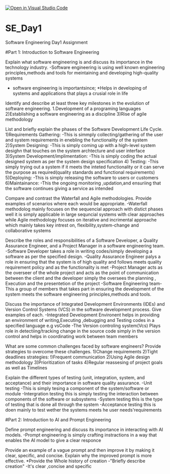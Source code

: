[![Open in Visual Studio Code](https://classroom.github.com/assets/open-in-vscode-2e0aaae1b6195c2367325f4f02e2d04e9abb55f0b24a779b69b11b9e10269abc.svg)](https://classroom.github.com/online_ide?assignment_repo_id=15567237&assignment_repo_type=AssignmentRepo)
# SE_Day1
Software Engineering Day1 Assignment

#Part 1: Introduction to Software Engineering

Explain what software engineering is and discuss its importance in the technology industry.
  -Software engineering is using well known engineering principles,methods and tools for meintaining and developing high-quality systems
  - software engineering is importantsince;
      *Helps in developing of systems and applications that plays a crusial role in life

Identify and describe at least three key milestones in the evolution of software engineering.
   1.Development of a programing languages
   2)Establishing a software engineering as a discipline
   3)Rise of agile methodology


List and briefly explain the phases of the Software Development Life Cycle.
1)Requirements Gathering:
  -This is simmply collecting/gathering of the user and system requirements in enebling the functionality of the system
2)System Designing:
  -This is simply coming up with a high-level system desighn that touches on the system archtecture and user interface
3)System Development/implimentation:
  -This is simply coding the actual designed system as per the system design specification
4) Testing:
  -This simply trying out a system if it meets the inteted functionality or it can serve the purpose as required(quality standards and functional requirements)
5)Deploying:
  -This is simply releasing the software to users or customers
6)Maintainance:
  -This the ongoing monitoring ,updation,and ensuriing that the software continues giving a service as intended


Compare and contrast the Waterfall and Agile methodologies. Provide examples of scenarios where each would be appropriate.
  -Waterfall methodolog mainly focuses on the  sequencial approach with distict  phases  well it is simply applicable in large sequncial systems with clear approaches while Agile methodology focuses on iterative and incrimental approache which mainly takes key intrest on, flexibility,system-change and collaborative systems

Describe the roles and responsibilities of a Software Developer, a Quality Assurance Engineer, and a Project Manager in a software engineering team.
    -Software Developer takes a role in writing codes/simply developing a software as per the specified design.
    -Quality Assurance Engineer palys a role in ensuring that  the system is of high quality and follows meets quality requirement policy and as the functionality is met
    -Project Manager acts as the overseer of the whole project and acts as the point of communication between the client and the developer simply the oversees the planning , Execution and the presentetion of the project
    -Software Engineering team- This a group of members that takes part in ensuring the development of the system meets the software  engineering principles,methods and tools.


Discuss the importance of Integrated Development Environments (IDEs) and Version Control Systems (VCS) in the software development process. Give examples of each.
  -Integrated Development Environent helps in providing an environment of writing,Executing ,debugging and Testing codes in a specified language e.g vsCode
  -The Version controling system(Vcs) Plays role in detectiing/tracking change in the source code simply in the version control and helps in coordinating work between team members


What are some common challenges faced by software engineers? Provide strategies to overcome these challenges.
   1)Change requirements
   2)Tight deadlines 
   strategies:
   !)Frequent communication
   2)Using Agile design methodology 
   3)Prioritization of tasks
   4)Regular reassesing of project goals as well as Timelines


Explain the different types of testing (unit, integration, system, and acceptance) and their importance in software quality assurance.
-Unit testing -This is simply tesing a component of the system/software or module
-Intergration testing this is simply testing the interaction  between components of the software or subsystems
-System testing this is the type of testing that is done all through the system
-Acceptance testing this is doen mainly to test wether the systems meets he user needs'requirements


#Part 2: Introduction to AI and Prompt Engineering


Define prompt engineering and discuss its importance in interacting with AI models.
-Prompt engineering is simply crafting instractions in a way that enables the AI model to give a clear responce


Provide an example of a vague prompt and then improve it by making it clear, specific, and concise. Explain why the improved prompt is more effective.
*Provide the Whole history of creation
-"Briefly describe creation"
-It's clear ,concise and specific
